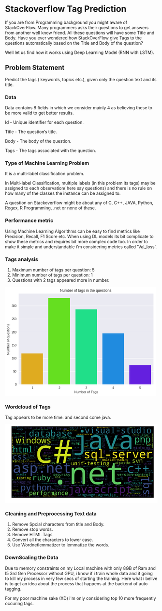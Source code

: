 # Stackoverflow Tag Prediction #

If you are from Programming background you might aware of StackOverFlow. Many programmers asks their questions to get answers from another well know friend. All these questions will have some Title and Body. Have you ever wondered how StackOverFlow give Tags to the questions automatically based on the Title and Body of the question?

Well let us find how it works using Deep Learning Model (RNN with LSTM).

## Problem Statement ##
Predict the tags ( keywords, topics etc.), given only the question text and its title.

### Data ###

Data contains 8 fields in which we consider mainly 4 as believing these to be more valid to get better results.

Id - Unique identifier for each question.

Title - The question’s title.

Body - The body of the question.

Tags - The tags associated with the question.

### Type of Machine Learning Problem ###

It is a multi-label classification problem.

In Multi-label Classification, multiple labels (in this problem its tags) may be assigned to each observation( here say questions) and there is no rule on how many of the classes the instance can be assigned to.

A question on Stackoverflow might be about any of C, C++, JAVA, Python, Regex, R Programming, .net or none of these.

### Performance metric ###

Using Machine Learning Algorithms can be easy to find metrics like Precision, Recall, F1 Score etc. When using DL models its bit complicate to show these metrics and requires bit more complex code too. In order to make it simple and understandable i'm considering metrics called 'Val_loss'.

### Tags analysis ###

1. Maximum number of tags per question: 5
2. Minimum number of tags per question: 1
3. Questions with 2 tags appeared more in number.

![center](./Images/tags_per_question.png)

### Wordcloud of Tags ###

Tag appears to be more time. and second come java.

![center](./Images/word_cloud.png)

### Cleaning and Preprocessing Text data ###

1. Remove Spcial characters from title and Body.
2. Remove stop words.
3. Remove HTML Tags
4. Convert all the characters to lower case.
5. Use Wordnetlemmatizer to lemmatize the words.

### DownScaling the Data ###

Due to memory constraints on my Local machine with only 8GB of Ram and I5 3rd Gen Processor without GPU, i know if i train whole data and it going to kill my process in very few secs of starting the training. Here what i belive is to get an idea about the process that happens at the backend of auto tagging. 

For my poor machine sake (XD) i'm only considering top 10 more frequently occuring tags. 
